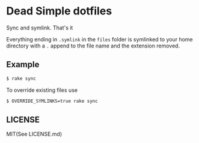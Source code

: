 # Dead Simple dotfiles

Sync and symlink. That's it

Everything ending in `.symlink` in the `files` folder is symlinked to your 
home directory with a `.` append to the file name and the extension removed.

## Example

```bash
$ rake sync
```

To override existing files use

```bash
$ OVERRIDE_SYMLINKS=true rake sync
```

## LICENSE

MIT(See LICENSE.md)

